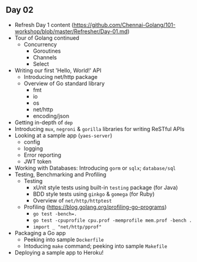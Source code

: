 Day 02
------

- Refresh Day 1 content (https://github.com/Chennai-Golang/101-workshop/blob/master/Refresher/Day-01.md)
- Tour of Golang continued
  - Concurrency
    - Goroutines
    - Channels
    - Select
- Writing our first 'Hello, World!' API
  - Introducing net/http package
  - Overview of Go standard library
    - fmt
    - io
    - os
    - net/http
    - encoding/json
- Getting in-depth of `dep`
- Introducing `mux`, `negroni` & `gorilla` libraries for writing ReSTful APIs
- Looking at a sample app (`yaes-server`)
  - config
  - logging
  - Error reporting
  - JWT token
- Working with Databases: Introducing `gorm` or `sqlx`; `database/sql`
- Testing, Benchmarking and Profiling
  - Testing
    - xUnit style tests using built-in `testing` package (for Java)
    - BDD style tests using `ginkgo` & `gomega` (for Ruby)
    - Overview of `net/http/httptest`
  - Profiling (https://blog.golang.org/profiling-go-programs)
    - `go test -bench=.`
    - `go test -cpuprofile cpu.prof -memprofile mem.prof -bench .`
    - `import _ "net/http/pprof"`
- Packaging a Go app
  - Peeking into sample `Dockerfile`
  - Intoducing `make` command; peeking into sample `Makefile`
- Deploying a sample app to Heroku!
